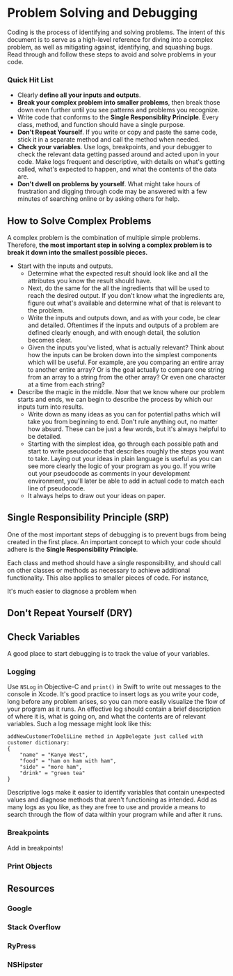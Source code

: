 # Problem Solving and Debugging
Coding is the process of identifying and solving problems. The intent of this document is to serve as a high-level reference for diving into a complex problem, as well as mitigating against, identifying, and squashing bugs. Read through and follow these steps to avoid and solve problems in your code.

### Quick Hit List

* Clearly **define all your inputs and outputs**.
* **Break your complex problem into smaller problems**, then break those down even further until you see patterns and problems you recognize.
* Write code that conforms to the **Single Responsiblity Principle**. Every class, method, and function should have a single purpose.
* **Don't Repeat Yourself**. If you write or copy and paste the same code, stick it in a separate method and call the method when needed.
* **Check your variables**. Use logs, breakpoints, and your debugger to check the relevant data getting passed around and acted upon in your code. Make logs frequent and descriptive, with details on what's getting called, what's expected to happen, and what the contents of the data are.
* **Don't dwell on problems by yourself**. What might take hours of frustration and digging through code may be answered with a few minutes of searching online or by asking others for help.

## How to Solve Complex Problems
A complex problem is the combination of multiple simple problems. Therefore, **the most important step in solving a complex problem is to break it down into the smallest possible pieces.**

* Start with the inputs and outputs.
  * Determine what the expected result should look like and all the attributes you know the result should have.
  * Next, do the same for the all the ingredients that will be used to reach the desired output. If you don't know what the ingredients are, figure out what's available and determine what of that is relevant to the problem.
  * Write the inputs and outputs down, and as with your code, be clear and detailed. Oftentimes if the inputs and outputs of a problem are defined clearly enough, and with enough detail, the solution becomes clear.
  * Given the inputs you've listed, what is actually relevant? Think about how the inputs can be broken down into the simplest components which will be useful. For example, are you comparing an entire array to another entire array? Or is the goal actually to compare one string from an array to a string from the other array? Or even one character at a time from each string?
* Describe the magic in the middle. Now that we know where our problem starts and ends, we can begin to describe the process by which our inputs turn into results.
  * Write down as many ideas as you can for potential paths which will take you from beginning to end. Don't rule anything out, no matter how absurd. These can be just a few words, but it's always helpful to be detailed.
  * Starting with the simplest idea, go through each possible path and start to write pseudocode that describes roughly the steps you want to take. Laying out your ideas in plain language is useful as you can see more clearly the logic of your program as you go. If you write out your pseudocode as comments in your development environment, you'll later be able to add in actual code to match each line of pseudocode.
  * It always helps to draw out your ideas on paper.

## Single Responsibility Principle (SRP)
One of the most important steps of debugging is to prevent bugs from being created in the first place. An important concept to which your code should adhere is the **Single Responsibility Principle**.


Each class and method should have a single responsibility, and should call on other classes or methods as necessary to achieve additional functionality. This also applies to smaller pieces of code. For instance,

It's much easier to diagnose a problem when

## Don't Repeat Yourself (DRY)


## Check Variables
A good place to start debugging is to track the value of your variables.

### Logging
Use `NSLog` in Objective-C and `print()` in Swift to write out messages to the console in Xcode. It's good practice to insert logs as you write your code, long before any problem arises, so you can more easily visualize the flow of your program as it runs. An effective log should contain a brief description of where it is, what is going on, and what the contents are of relevant variables. Such a log message might look like this:

```
addNewCustomerToDeliLine method in AppDelegate just called with customer dictionary:
{
	"name" = "Kanye West",
	"food" = "ham on ham with ham",
	"side" = "more ham",
	"drink" = "green tea"
}
```

Descriptive logs make it easier to identify variables that contain unexpected values and diagnose methods that aren't functioning as intended. Add as many logs as you like, as they are free to use and provide a means to search through the flow of data within your program while and after it runs.

### Breakpoints
Add in breakpoints!

### Print Objects

## Resources
### Google
### Stack Overflow
### RyPress
### NSHipster
